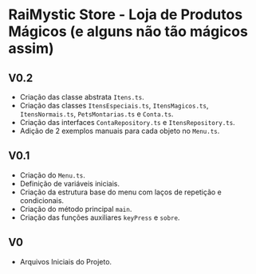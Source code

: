 # RaiMystic Store - Loja de Produtos Mágicos (e alguns não tão mágicos assim)

## V0.2
- Criação das classe abstrata ```Itens.ts```.
- Criação das classes ```ItensEspeciais.ts```, ```ItensMagicos.ts```, ```ItensNormais.ts```, ```PetsMontarias.ts``` e ```Conta.ts```.
- Criação das interfaces ```ContaRepository.ts``` e ```ItensRepository.ts```.
- Adição de 2 exemplos manuais para cada objeto no ```Menu.ts```. 

## V0.1
- Criação do ```Menu.ts```.
- Definição de variáveis iniciais.
- Criação da estrutura base do menu com laços de repetição e condicionais.
- Criação do método principal ```main```.
- Criação das funções auxiliares ```keyPress``` e ```sobre```.

## V0
- Arquivos Iniciais do Projeto.